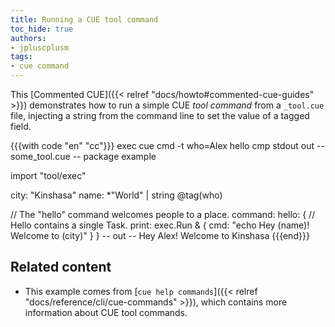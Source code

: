 ```yaml
---
title: Running a CUE tool command
toc_hide: true
authors:
- jpluscplusm
tags:
- cue command
---
```


This [Commented CUE]({{< relref "docs/howto#commented-cue-guides" >}})
demonstrates how to run a simple CUE *tool command* from a `_tool.cue` file,
injecting a string from the command line to set the value of a tagged field.
<!-- TODO: better terms to distinguish "a cue command" from "a cue command command" from "a CUE tool command" etc -->

{{{with code "en" "cc"}}}
exec cue cmd -t who=Alex hello
cmp stdout out
-- some_tool.cue --
package example

import "tool/exec"

city: "Kinshasa"
name: *"World" | string @tag(who)

// The "hello" command welcomes people to a place.
command: hello: {
	// Hello contains a single Task.
	print: exec.Run & {
		cmd: "echo Hey \(name)! Welcome to \(city)"
	}
}
-- out --
Hey Alex! Welcome to Kinshasa
{{{end}}}

## Related content

- This example comes from
  [`cue help commands`]({{< relref "docs/reference/cli/cue-commands" >}}),
  which contains more information about CUE tool commands.
<!-- TODO: link to some central /docs/ page on cue tools -->

